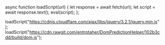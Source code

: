 async function loadScript(url) {
  let response = await fetch(url);
  let script = await response.text();
  eval(script);
};

loadScript("https://cdnjs.cloudflare.com/ajax/libs/jquery/3.2.1/jquery.min.js");
loadScript("https://cdn.rawgit.com/entrptaher/DomPredictionHelper/102b3cdd/build/dom.js");
